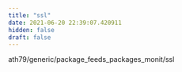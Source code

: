 ```yaml
---
title: "ssl"
date: 2021-06-20 22:39:07.420911
hidden: false
draft: false
---
```


ath79/generic/package_feeds_packages_monit/ssl

